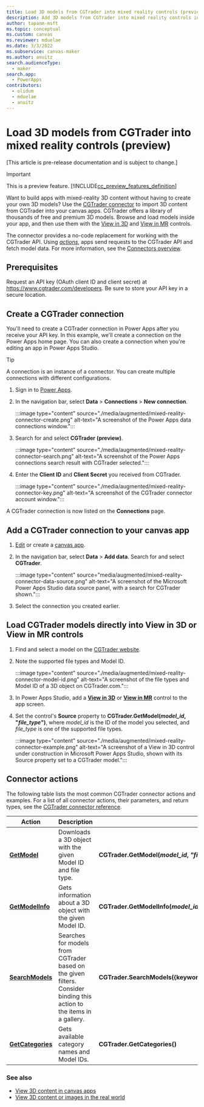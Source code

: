 ```yaml
---
title: Load 3D models from CGTrader into mixed reality controls (preview)
description: Add 3D models from CGTrader into mixed reality controls in your canvas apps.
author: tapanm-msft
ms.topic: conceptual
ms.custom: canvas
ms.reviewer: mduelae
ms.date: 3/3/2022
ms.subservice: canvas-maker
ms.author: anuitz
search.audienceType: 
  - maker
search.app: 
  - PowerApps
contributors:
  - olidum
  - mduelae
  - anuitz
---
```


# Load 3D models from CGTrader into mixed reality controls (preview)

[This article is pre-release documentation and is subject to change.]

>[!IMPORTANT]
>This is a preview feature.
>[!INCLUDE[cc_preview_features_definition](../../includes/cc-preview-features-definition.md)]

Want to build apps with mixed-reality 3D content without having to create your own 3D models? Use the [CGTrader connector](/connectors/cgtrader/) to import 3D content from CGTrader into your canvas apps. CGTrader offers a library of thousands of free and premium 3D models. Browse and load models inside your app, and then use them with the [View in 3D](mixed-reality-component-view-3d.md) and [View in MR](mixed-reality-component-view-mr.md) controls.

The connector provides a no-code replacement for working with the CGTrader API. Using [*actions*](/connectors/connectors#actions), apps send requests to the CGTrader API and fetch model data. For more information, see the [Connectors overview](/connectors/custom-connectors/use-custom-connector-powerapps).

## Prerequisites

Request an API key (OAuth client ID and client secret) at https://www.cgtrader.com/developers. Be sure to store your API key in a secure location.

## Create a CGTrader connection

You'll need to create a CGTrader connection in Power Apps after you receive your API key. In this example, we'll create a connection on the Power Apps home page. You can also create a connection when you're editing an app in Power Apps Studio.

>[!TIP]
>A connection is an instance of a connector. You can create multiple connections with different configurations.

1. Sign in to [Power Apps](https://make.powerapps.com/).
1. In the navigation bar, select **Data** > **Connections** > **New connection**.

    :::image type="content" source="./media/augmented/mixed-reality-connector-create.png" alt-text="A screenshot of the Power Apps data connections window.":::

1. Search for and select **CGTrader (preview)**.

    :::image type="content" source="./media/augmented/mixed-reality-connector-search.png" alt-text="A screenshot of the Power Apps connections search result with CGTrader selected.":::

1. Enter the **Client ID** and **Client Secret** you received from CGTrader.

    :::image type="content" source="./media/augmented/mixed-reality-connector-key.png" alt-text="A screenshot of the CGTrader connector account window.":::

A CGTrader connection is now listed on the **Connections** page.

## Add a CGTrader connection to your canvas app

1. [Edit](./edit-app.md) or create a [canvas app](./add-data-connection.md#open-a-blank-app).

1. In the navigation bar, select **Data** > **Add data**. Search for and select **CGTrader**.

    :::image type="content" source="media/augmented/mixed-reality-connector-data-source.png" alt-text="A screenshot of the Microsoft Power Apps Studio data source panel, with a search for CGTrader shown.":::

1. Select the connection you created earlier.

## Load CGTrader models directly into View in 3D or View in MR controls

1. Find and select a model on the [CGTrader website](https://www.cgtrader.com/).
1. Note the supported file types and Model ID.

    :::image type="content" source="./media/augmented/mixed-reality-connector-model-id.png" alt-text="A screenshot of the file types and Model ID of a 3D object on CGTrader.com.":::

1. In Power Apps Studio, add a [**View in 3D**](./mixed-reality-component-view-3d.md) or [**View in MR**](./mixed-reality-component-view-mr.md) control to the app screen.
1. Set the control's **Source** property to **CGTrader.GetModel(*model_id*, "*file_type*")**, where *model_id* is the ID of the model you selected, and *file_type* is one of the supported file types.

    :::image type="content" source="./media/augmented/mixed-reality-connector-example.png" alt-text="A screenshot of a View in 3D control under construction in Microsoft Power Apps Studio, shown with its Source property set to a CGTrader model.":::

## Connector actions

The following table lists the most common CGTrader connector actions and examples. For a list of all connector actions, their parameters, and return types, see the [CGTrader connector reference](/connectors/cgtrader/#actions).

| Action | Description | Example |
|-|-|-|
| **[GetModel](/connectors/cgtrader/#downloads-a-model-with-the-given-id-and-file-type.)** | Downloads a 3D object with the given Model ID and file type. | **CGTrader.GetModel(*model_id*, *"file_type"*)** |
| **[GetModelInfo](/connectors/cgtrader/#gets-the-info-of-a-model-with-the-given-id.)** | Gets information about a 3D object with the given Model ID. | **CGTrader.GetModelInfo(*model_id*)** |
| **[SearchModels](/connectors/cgtrader/#searches-for-models-from-cgtrader-based-on-the-given-filters.)** | Searches for models from CGTrader based on the given filters. Consider binding this action to the items in a gallery. | **CGTrader.SearchModels({keywords:"*keywords*",extensions:"*file_types*"}).Models** |
| **[GetCategories](/connectors/cgtrader/#gets-the-available-category-names-and-ids.)** | Gets available category names and Model IDs. | **CGTrader.GetCategories()** |

### See also

- [View 3D content in canvas apps](mixed-reality-component-view-3d.md)
- [View 3D content or images in the real world](mixed-reality-component-view-mr.md)
